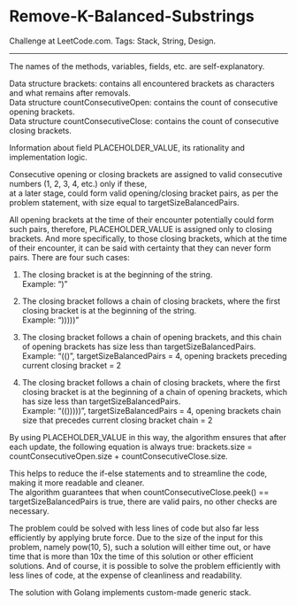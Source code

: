 # Remove-K-Balanced-Substrings
Challenge at LeetCode.com. Tags: Stack, String, Design.

------------------------------------------------------------------------------------------------------------------

The names of the methods, variables, fields, etc. are self-explanatory.<br/>

Data structure brackets: contains all encountered brackets as characters and what remains after removals.<br/>
Data structure countConsecutiveOpen: contains the count of consecutive opening brackets.<br/>
Data structure countConsecutiveClose: contains the count of consecutive closing brackets.<br/>

Information about field PLACEHOLDER_VALUE, its rationality and implementation logic.<br/>

Consecutive opening or closing brackets are assigned to valid consecutive numbers (1, 2, 3, 4, etc.) only if these,<br/> at a later stage, could form valid opening/closing bracket pairs, as per the problem statement, with size equal to targetSizeBalancedPairs. 

All opening brackets at the time of their encounter potentially could form such pairs, therefore, PLACEHOLDER_VALUE is assigned only to closing brackets. And more specifically, to those closing brackets, which at the time of their encounter, it can be said with certainty that they can never form pairs. There are four such cases:

1.	 The closing bracket is at the beginning of the string.<br/>
 Example: “)”

2.	 The closing bracket follows a chain of closing brackets, where the first closing bracket is at the beginning of the string.<br/>
 Example: “)))))”

3.	The closing bracket follows a chain of opening brackets, and this chain of opening brackets has size less than targetSizeBalancedPairs.<br/>
Example: “(()”, targetSizeBalancedPairs = 4, opening brackets preceding current closing bracket = 2

4.	The closing bracket follows a chain of closing brackets, where the first closing bracket is at the beginning of a chain of opening brackets, which has size less than targetSizeBalancedPairs.<br/>
Example: “(()))))”, targetSizeBalancedPairs = 4, opening brackets chain size that precedes current closing bracket chain = 2


By using PLACEHOLDER_VALUE in this way, the algorithm ensures that after each update, the following equation is always true:
brackets.size = countConsecutiveOpen.size + countConsecutiveClose.size.

This helps to reduce the if-else statements and to streamline the code, making it more readable and cleaner.<br/> The algorithm guarantees that when countConsecutiveClose.peek() == targetSizeBalancedPairs is true, there are valid pairs, no other checks are necessary.

The problem could be solved with less lines of code but also far less efficiently by applying brute force. Due to the size of the input for this problem, namely pow(10, 5), such a solution will either time out, or have time that is more than 10x the time of this solution or other efficient solutions. And of course, it is possible to solve the problem efficiently with less lines of code, at the expense of cleanliness and readability.

The solution with Golang implements custom-made generic stack.


